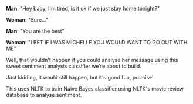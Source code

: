 **Man**: "Hey baby, I'm tired, is it ok if we just stay home tonight?"

**Woman**: "Sure..."

**Man**: "You are the best"

**Woman**: "I BET IF I WAS MICHELLE YOU WOULD WANT TO GO OUT WITH ME"

Well, that wouldn't happen if you could analyse her message using this sweet sentiment analysis classifier we're about to build.

Just kidding, it would still happen, but it's good fun, promise!

This uses NLTK to train Naive Bayes classifier using NLTK's movie review database to analyse sentiment.
